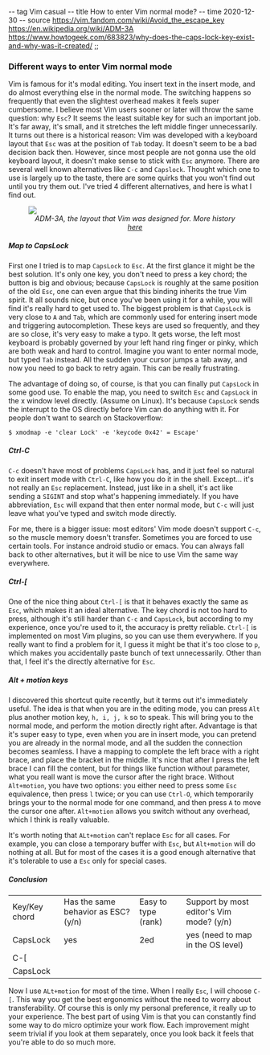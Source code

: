 -- tag Vim casual
-- title How to enter Vim normal mode?
-- time 2020-12-30
-- source https://vim.fandom.com/wiki/Avoid_the_escape_key
          https://en.wikipedia.org/wiki/ADM-3A
          https://www.howtogeek.com/683823/why-does-the-caps-lock-key-exist-and-why-was-it-created/
;;
### Different ways to enter Vim normal mode

Vim is famous for it's modal editing. You insert text in the insert mode, and do almost everything else in the normal mode. The switching happens so frequently that even the slightest overhead makes it feels super cumbersome. I believe most Vim users sooner or later will throw the same question: why `Esc`? It seems the least suitable key for such an important job. It's far away, it's small, and it stretches the left middle finger unnecessarily. It turns out there is a historical reason: Vim was developed with a keyboard layout that `Esc` was at the position of `Tab` today. It doesn't seem to be a bad decision back then. However, since most people are not gonna use the old keyboard layout, it doesn't make sense to stick with `Esc` anymore. There are several well known alternatives like `C-c` and `Capslock`. Thought which one to use is largely up to the taste, there are some quirks that you won't find out until you try them out. I've tried 4 different alternatives, and here is what I find out.

<figure>
    <img style="display: block; margin: auto;" src="https://upload.wikimedia.org/wikipedia/commons/thumb/a/a0/KB_Terminal_ADM3A.svg/640px-KB_Terminal_ADM3A.svg.png">
    <figcaption align="center"> <i>ADM-3A, the layout that Vim was designed for. More history <a href="https://www.reddit.com/r/vim/comments/dvvbbi/how_many_people_actually_use_the_escape_key/">here</a></i>
    </figcaption>
</figure>

##### Map to CapsLock
First one I tried is to map `CapsLock` to `Esc`. At the first glance it might be the best solution. It's only one key, you don't need to press a key chord; the button is big and obvious; because `CapsLock` is roughly at the same position of the old `Esc`, one can even argue that this binding inherits the true Vim spirit. It all sounds nice, but once you've been using it for a while, you will find it's really hard to get used to. The biggest problem is that `CapsLock` is very close to `A` and `Tab`, which are commonly used for entering insert mode and triggering autocompletion. These keys are used so frequently, and they are so close, it's very easy to make a typo. It gets worse, the left most keyboard is probably governed by your left hand ring finger or pinky, which are both weak and hard to control. Imagine you want to enter normal mode, but typed `Tab` instead. All the sudden your cursor jumps a tab away, and now you need to go back to retry again. This can be really frustrating.

The advantage of doing so, of course, is that you can finally put `CapsLock` in some good use. To enable the map, you need to switch `Esc` and `CapsLock` in the x window level directly. (Assume on Linux). It's because `CapsLock` sends the interrupt to the OS directly before Vim can do anything with it. For people don't want to search on Stackoverflow:

```
$ xmodmap -e 'clear Lock' -e 'keycode 0x42' = Escape'
```

##### Ctrl-C
`C-c` doesn't have most of problems `CapsLock` has, and it just feel so natural to exit insert mode with `Ctrl-C`, like how you do it in the shell. Except... it's not really an `Esc` replacement. Instead, just like in a shell, it's act like sending a `SIGINT` and stop what's happening immediately. If you have abbreviation, `Esc` will expand that then enter normal mode, but `C-c` will just leave what you've typed and switch mode directly.

For me, there is a bigger issue: most editors' Vim mode doesn't support `C-c`, so the muscle memory doesn't transfer. Sometimes you are forced to use certain tools. For instance android studio or emacs. You can always fall back to other alternatives, but it will be nice to use Vim the same way everywhere.

##### Ctrl-[
One of the nice thing about `Ctrl-[` is that it behaves exactly the same as `Esc`, which makes it an ideal alternative. The key chord is not too hard to press, although it's still harder than `C-c` and `CapsLock`, but according to my experience, once you're used to it, the accuracy is pretty reliable. `Ctrl-[` is implemented on most Vim plugins, so you can use them everywhere. If you really want to find a problem for it, I guess it might be that it's too close to `p`, which makes you accidentally paste bunch of text unnecessarily. Other than that, I feel it's the directly alternative for `Esc`.

##### Alt + motion keys
I discovered this shortcut quite recently, but it terms out it's immediately useful. The idea is that when you are in the editing mode, you can press `Alt` plus another motion key, `h, i, j, k` so to speak. This will bring you to the normal mode, and perform the motion directly right after. Advantage is that it's super easy to type, even when you are in insert mode, you can pretend you are already in the normal mode, and all the sudden the connection becomes seamless. I have a mapping to complete the left brace with a right brace, and place the bracket in the middle. It's nice that after I press the left brace I can fill the content, but for things like function without parameter, what you reall want is move the cursor after the right brace. Without `Alt+motion`, you have two options: you either need to press some `Esc` equivalence, then press `l` twice; or you can use `Ctrl-O`, which temporarily brings your to the normal mode for one command, and then press `A` to move the cursor one after. `Alt+motion` allows you switch without any overhead, which I think is really valuable.

It's worth noting that `ALt+motion` can't replace `Esc` for all cases. For example, you can close a temporary buffer with `Esc`, but `Alt+motion` will do nothing at all. But for most of the cases it is a good enough alternative that it's tolerable to use a `Esc` only for special cases.

##### Conclusion

<table>
    <tr>
        <td> Key/Key chord </td>
        <td>Has the same behavior as ESC? (y/n)</td>
        <td>Easy to type (rank)</td>
        <td>Support by most editor's Vim mode? (y/n)</td>
    </tr>
     <tr>
        <td>CapsLock</td>
        <td>yes</td>
        <td>2ed</td>
        <td>yes (need to map in the OS level)</td>
    </tr>
      <tr>
        <td>C-[</td>
        <td></td>
        <td></td>
        <td></td>
    </tr>
       <tr>
        <td>CapsLock</td>
        <td></td>
        <td></td>
        <td></td>
    </tr>
</table>

Now I use `ALt+motion` for most of the time. When I really `Esc`, I will choose `C-[`. This way you get the best ergonomics without the need to worry about transferability. Of course this is only my personal preference, it really up to your experience. The best part of using Vim is that you can constantly find some way to do micro optimize your work flow. Each improvement might seem trivial if you look at them separately, once you look back it feels that you're able to do so much more.
